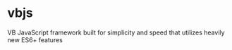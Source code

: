 # vbjs
VB JavaScript framework built for simplicity and speed that utilizes heavily new ES6+ features

